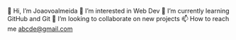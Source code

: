 👋 Hi, I’m Joaovoalmeida
👀 I’m interested in Web Dev
🌱 I’m currently learning GitHub and Git
💞️ I’m looking to collaborate on new projects
📫 How to reach me abcde@gmail.com

<!---
Joaovoalmeida/Joaovoalmeida is a ✨ special ✨ repository because its README.md (this file) appears on your GitHub profile.
You can click the Preview link to take a look at your changes.
--->
